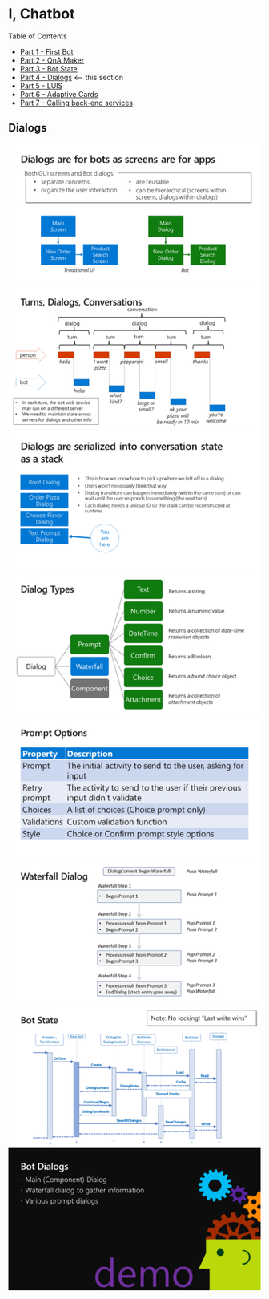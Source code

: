 # I, Chatbot

Table of Contents

* [Part 1 - First Bot](01-FirstBot.md)
* [Part 2 - QnA Maker](02-QnAMaker.md)
* [Part 3 - Bot State](03-State.md)
* [Part 4 - Dialogs](04-Dialogs.md) <-- this section
* [Part 5 - LUIS](05-LUIS.md)
* [Part 6 - Adaptive Cards](06-AdaptiveCards.md)
* [Part 7 - Calling back-end services](07-CallingServices.md)

## Dialogs

![Slide](./Slides/Slide30.PNG)
![Slide](./Slides/Slide31.PNG)
![Slide](./Slides/Slide32.PNG)
![Slide](./Slides/Slide33.PNG)
![Slide](./Slides/Slide34.PNG)
![Slide](./Slides/Slide35.PNG)
![Slide](./Slides/Slide36.PNG)
![Slide](./Slides/Slide37.PNG)
